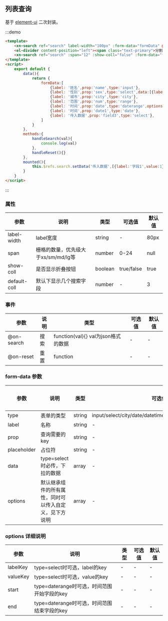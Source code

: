 ## 列表查询
基于 [element-ui](https://element.eleme.cn/#/zh-CN/component/input) 二次封装。

:::demo 
```html
<template>
    <xn-search ref="search" label-width="100px" :form-data="formData" @on-search="handleSearch" @on-reset="handleReset" />
    <el-divider content-position="left"><span class="text-primary">分割线</span></el-divider>
    <xn-search ref="search" :span="12" :show-coll="false" :form-data="formData" @on-search="onSearch"></xn-search>
</template>
<script>
    export default {
        data(){
            return {
                formData:[
                    {label: '姓名',prop:'name',type:'input'},
                    {label: '性别',prop:'sex',type:'select',data:[{label:'男',value:1},{label:'女',value:2}]},
                    {label: '城市',prop:'city',type:'city'},
                    {label: '范围',prop:'num',type:'range'},
                    {label: '时间',prop:'date',type:'daterange',options:{start:'stime',end:'etime'}},
                    {label: '时间',prop:'date1',type:'date'},
                    {label: '传入数据',prop:'field3',type:'select'},
                ]
            }
        },
        methods:{
            handleSearch(val){
                console.log(val)
            },
            handleReset(){}
        },
        mounted(){
            this.$refs.search.setData('传入数据',[{label:'字段1',value:1}])
        }
    }
</script>
```
:::

### 属性

| 参数        | 说明                                | 类型    | 可选值 | 默认值 |
| ----------- | ----------------------------------- | ------- | ------ | ------ |
| label-width | label宽度                           | string  | -      | 80px   |
| span        | 栅格的数量，优先级大于xs/sm/md/lg等 | number  | 0-24      | null   |
| show-coll   | 是否显示折叠按钮                    | boolean | true/false      | true   |
| default-coll   | 默认下显示几个搜索字段                    | number | -      | 3   |

### 事件
| 参数       | 说明 | 类型                                | 可选值 | 默认值 |
| ---------- | ---- | ----------------------------------- | ------ | ------ |
| @on-search | 搜索 | function(val){} val为json格式的数据 | -      | -      |
| @on-reset  | 重置 | function                            | -      | -      |


### form-data 参数
| 参数        | 说明                                                   | 类型   | 可选值                                                  | 默认值 |
| ----------- | ------------------------------------------------------ | ------ | ------------------------------------------------------- | ------ |
| type        | 表单的类型                                             | string | input/select/city/date/datetime/daterange/datetimerange | -      |
| label       | 名称                                                   | string | -                                                       | -      |
| prop        | 查询需要的key                                          | string | -                                                       | -      |
| placeholder | 占位符                                                 | string | -                                                       | -      |
| data        | type=select时必传，下拉的数据                          | array  | -                                                       | -      |
| options     | 默认继承组件的所有属性，同时可以传入自定义，见下方说明 | array  | -                                                       | -      |


### options 详细说明
| 参数     | 说明                                        | 类型 | 可选值 | 默认值 |
| -------- | ------------------------------------------- | ---- | ------ | ------ |
| labelKey | type=select时可选，label的key               | -    | -      | -      |
| valueKey | type=select时可选，value的key               | -    | -      | -      |
| start    | type=daterange时可选，时间范围开始字段的key | -    | -      | -      |
| end      | type=daterange时可选，时间范围结束字段的key | -    | -      | -      |